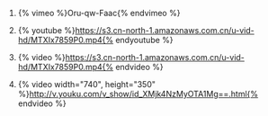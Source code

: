 1. {% vimeo %}Oru-qw-Faac{% endvimeo %}
2. {% youtube %}https://s3.cn-north-1.amazonaws.com.cn/u-vid-hd/MTXIx7859P0.mp4{% endyoutube %}



1. {% video %}https://s3.cn-north-1.amazonaws.com.cn/u-vid-hd/MTXIx7859P0.mp4{% endvideo %}

2. {% video width="740", height="350" %}http://v.youku.com/v_show/id_XMjk4NzMyOTA1Mg==.html{% endvideo %}